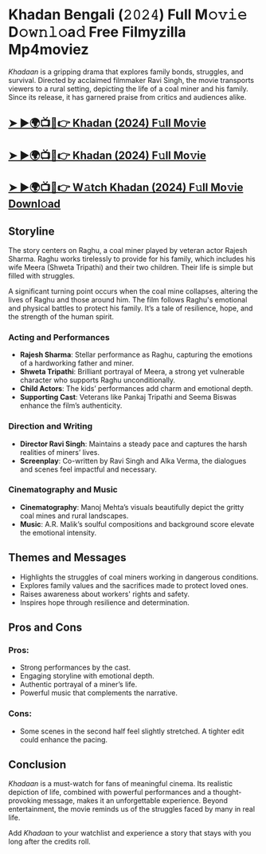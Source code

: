 # Khadan Bengali (𝟸𝟶𝟸𝟺) Full M𝚘𝚟𝚒𝚎 D𝚘𝚠𝚗𝚕𝚘a𝚍 Free Filmyzilla Mp4moviez

*Khadaan* is a gripping drama that explores family bonds, struggles, and survival. Directed by acclaimed filmmaker Ravi Singh, the movie transports viewers to a rural setting, depicting the life of a coal miner and his family. Since its release, it has garnered praise from critics and audiences alike.

## [➤ ►🌍📺📱👉 Khadan (2024) F𝚞ll Mo𝚟ie](https://tinyurl.com/yprb84js)

## [➤ ►🌍📺📱👉 Khadan (2024) F𝚞ll Mo𝚟ie](https://tinyurl.com/yprb84js)

## [➤ ►🌍📺📱👉 W𝚊tch Khadan (2024) F𝚞ll Mo𝚟ie Downl𝚘ad](https://tinyurl.com/yprb84js)


## Storyline

The story centers on Raghu, a coal miner played by veteran actor Rajesh Sharma. Raghu works tirelessly to provide for his family, which includes his wife Meera (Shweta Tripathi) and their two children. Their life is simple but filled with struggles. 

A significant turning point occurs when the coal mine collapses, altering the lives of Raghu and those around him. The film follows Raghu's emotional and physical battles to protect his family. It’s a tale of resilience, hope, and the strength of the human spirit.


### Acting and Performances

- **Rajesh Sharma**: Stellar performance as Raghu, capturing the emotions of a hardworking father and miner.
- **Shweta Tripathi**: Brilliant portrayal of Meera, a strong yet vulnerable character who supports Raghu unconditionally.
- **Child Actors**: The kids’ performances add charm and emotional depth.
- **Supporting Cast**: Veterans like Pankaj Tripathi and Seema Biswas enhance the film’s authenticity.

### Direction and Writing

- **Director Ravi Singh**: Maintains a steady pace and captures the harsh realities of miners’ lives.
- **Screenplay**: Co-written by Ravi Singh and Alka Verma, the dialogues and scenes feel impactful and necessary.

### Cinematography and Music

- **Cinematography**: Manoj Mehta’s visuals beautifully depict the gritty coal mines and rural landscapes.
- **Music**: A.R. Malik’s soulful compositions and background score elevate the emotional intensity.


## Themes and Messages

- Highlights the struggles of coal miners working in dangerous conditions.
- Explores family values and the sacrifices made to protect loved ones.
- Raises awareness about workers' rights and safety.
- Inspires hope through resilience and determination.

## Pros and Cons

### Pros:
- Strong performances by the cast.
- Engaging storyline with emotional depth.
- Authentic portrayal of a miner’s life.
- Powerful music that complements the narrative.

### Cons:
- Some scenes in the second half feel slightly stretched. A tighter edit could enhance the pacing.


## Conclusion

*Khadaan* is a must-watch for fans of meaningful cinema. Its realistic depiction of life, combined with powerful performances and a thought-provoking message, makes it an unforgettable experience. Beyond entertainment, the movie reminds us of the struggles faced by many in real life.

Add *Khadaan* to your watchlist and experience a story that stays with you long after the credits roll.

